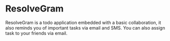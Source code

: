 # ResolveGram
ResolveGram is a todo application embedded with a basic collaboration, it also reminds you of important tasks via email and SMS. You can also assign task to your friends via email.
